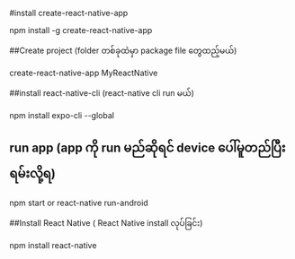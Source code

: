 #install create-react-native-app  

 npm install -g create-react-native-app

##Create project (folder တစ်ခုထဲမှာ package file တွေထည့်မယ်)

create-react-native-app MyReactNative

##install react-native-cli  (react-native cli run မယ်)

npm install expo-cli --global

## run app (app ကို run မည်ဆိုရင် device ပေါ်မူတည်ပြီး ရမ်းလို့ရ)

npm start or react-native run-android

##Install React Native ( React Native install လုပ်ခြင်း)

npm install react-native
